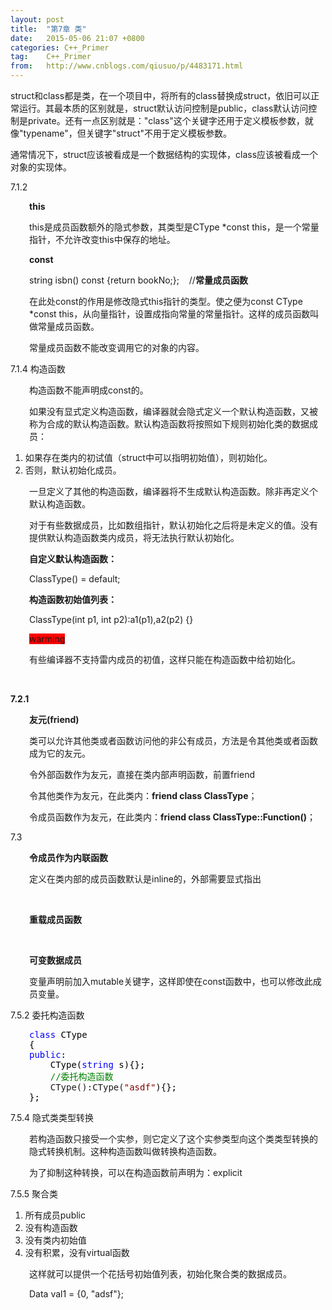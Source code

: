 ```yaml
---
layout: post
title:  "第7章 类"
date:   2015-05-06 21:07 +0800
categories: C++_Primer
tag:    C++_Primer
from:   http://www.cnblogs.com/qiusuo/p/4483171.html
---
```

<p>struct和class都是类，在一个项目中，将所有的class替换成struct，依旧可以正常运行。其最本质的区别就是，struct默认访问控制是public，class默认访问控制是private。还有一点区别就是："class"这个关键字还用于定义模板参数，就像"typename"，但关键字"struct"不用于定义模板参数。</p>
<p>通常情况下，struct应该被看成是一个数据结构的实现体，class应该被看成一个对象的实现体。</p>
<p>7.1.2</p>
<p style="margin-left: 30px;"><strong> this</strong></p>
<p style="margin-left: 30px;">this是成员函数额外的隐式参数，其类型是CType *const this，是一个常量指针，不允许改变this中保存的地址。</p>
<p style="margin-left: 30px;"><strong>const</strong></p>
<p style="margin-left: 30px;">string isbn() const {return bookNo;};&nbsp;&nbsp;&nbsp; //<strong>常量成员函数</strong></p>
<p style="margin-left: 30px;">在此处const的作用是修改隐式this指针的类型。使之便为const CType *const this，从向量指针，设置成指向常量的常量指针。这样的成员函数叫做常量成员函数。</p>
<p style="margin-left: 30px;">常量成员函数不能改变调用它的对象的内容。</p>
<p>7.1.4 构造函数</p>
<p style="margin-left: 30px;">构造函数不能声明成const的。</p>
<p style="margin-left: 30px;">如果没有显式定义构造函数，编译器就会隐式定义一个默认构造函数，又被称为合成的默认构造函数。默认构造函数将按照如下规则初始化类的数据成员：</p>
<ol>
<li>如果存在类内的初试值（struct中可以指明初始值），则初始化。</li>
<li>否则，默认初始化成员。</li>
</ol>
<p style="margin-left: 30px;">一旦定义了其他的构造函数，编译器将不生成默认构造函数。除非再定义个默认构造函数。</p>
<p style="margin-left: 30px;">对于有些数据成员，比如数组指针，默认初始化之后将是未定义的值。没有提供默认构造函数类内成员，将无法执行默认初始化。</p>
<p style="margin-left: 30px;"><strong>自定义默认构造函数：</strong></p>
<p style="margin-left: 30px;">ClassType() = default;</p>
<p style="margin-left: 30px;"><strong>构造函数初始值列表：</strong></p>
<p style="margin-left: 30px;">ClassType(int p1, int p2):a1(p1),a2(p2) {}</p>
<p style="margin-left: 30px;"><span style="background-color: #ff0000;">warming</span></p>
<p style="margin-left: 30px;">有些编译器不支持雷内成员的初值，这样只能在构造函数中给初始化。</p>
<p style="margin-left: 30px;">&nbsp;</p>
<p><strong>7.2.1</strong></p>
<p style="margin-left: 30px;"><strong>友元(friend)</strong></p>
<p style="margin-left: 30px;">类可以允许其他类或者函数访问他的非公有成员，方法是令其他类或者函数成为它的友元。</p>
<p style="margin-left: 30px;">令外部函数作为友元，直接在类内部声明函数，前置friend</p>
<p style="margin-left: 30px;">令其他类作为友元，在此类内：<strong>friend class ClassType</strong>；</p>
<p style="margin-left: 30px;">令成员函数作为友元，在此类内：<strong>friend class ClassType::Function()</strong>；</p>
<p>7.3</p>
<p style="margin-left: 30px;"><strong>令成员作为内联函数</strong></p>
<p style="margin-left: 30px;">定义在类内部的成员函数默认是inline的，外部需要显式指出</p>
<p style="margin-left: 30px;">&nbsp;</p>
<p style="margin-left: 30px;"><strong>重载成员函数</strong></p>
<p style="margin-left: 30px;">&nbsp;</p>
<p style="margin-left: 30px;"><strong>可变数据成员</strong></p>
<p style="margin-left: 30px;">变量声明前加入mutable关键字，这样即使在const函数中，也可以修改此成员变量。</p>
<p>7.5.2 委托构造函数</p>
<div class="cnblogs_code" style="margin-left: 30px;">
<pre><span style="color: #0000ff;">class</span><span style="color: #000000;"> CType
{
</span><span style="color: #0000ff;">public</span><span style="color: #000000;">:
    CType(</span><span style="color: #0000ff;">string</span><span style="color: #000000;"> s){};
    </span><span style="color: #008000;">//</span><span style="color: #008000;">委托构造函数</span>
    CType():CType(<span style="color: #800000;">"</span><span style="color: #800000;">asdf</span><span style="color: #800000;">"</span><span style="color: #000000;">){};
};</span></pre>
</div>
<p>7.5.4 隐式类类型转换</p>
<p style="margin-left: 30px;">若构造函数只接受一个实参，则它定义了这个实参类型向这个类类型转换的隐式转换机制。这种构造函数叫做转换构造函数。</p>
<p style="margin-left: 30px;">为了抑制这种转换，可以在构造函数前声明为：explicit</p>
<p>7.5.5 聚合类</p>
<ol>
<li>所有成员public</li>
<li>没有构造函数</li>
<li>没有类内初始值</li>
<li>没有积累，没有virtual函数</li>
</ol>
<p style="margin-left: 30px;">这样就可以提供一个花括号初始值列表，初始化聚合类的数据成员。</p>
<p style="margin-left: 30px;">Data val1 = {0, "adsf"};</p>
<p style="margin-left: 30px;">&nbsp;</p>

